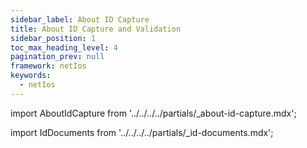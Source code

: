 ```yaml
---
sidebar_label: About ID Capture
title: About ID Capture and Validation
sidebar_position: 1
toc_max_heading_level: 4
pagination_prev: null
framework: netIos
keywords:
  - netIos
---
```


import AboutIdCapture from '../../../../partials/_about-id-capture.mdx';

<AboutIdCapture/>

import IdDocuments from '../../../../partials/_id-documents.mdx';

<IdDocuments/>